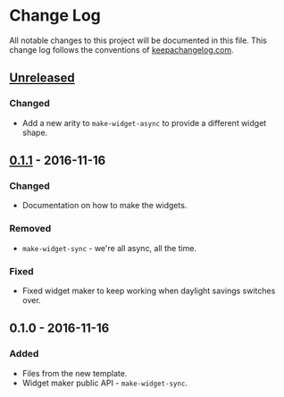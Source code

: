 # Change Log
All notable changes to this project will be documented in this file. This change log follows the conventions of [keepachangelog.com](http://keepachangelog.com/).

## [Unreleased]
### Changed
- Add a new arity to `make-widget-async` to provide a different widget shape.

## [0.1.1] - 2016-11-16
### Changed
- Documentation on how to make the widgets.

### Removed
- `make-widget-sync` - we're all async, all the time.

### Fixed
- Fixed widget maker to keep working when daylight savings switches over.

## 0.1.0 - 2016-11-16
### Added
- Files from the new template.
- Widget maker public API - `make-widget-sync`.

[Unreleased]: https://github.com/your-name/instaparse-c/compare/0.1.1...HEAD
[0.1.1]: https://github.com/your-name/instaparse-c/compare/0.1.0...0.1.1
